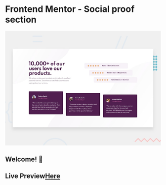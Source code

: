 # Frontend Mentor - Social proof section

![Design preview for the Social proof section coding challenge](./design/desktop-preview.jpg)

## Welcome! 👋
<h2>Live Preview<a href="https://ahmedseleem480.github.io/social-proof-section-master/">Here</a></h2>
